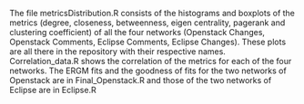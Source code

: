 The file metricsDistribution.R consists of the histograms and boxplots of the metrics (degree, closeness, betweenness, eigen centrality, pagerank and clustering coefficient) of all the four networks (Openstack Changes, Openstack Comments, Eclipse Comments, Eclipse Changes). These plots are all there in the repository with their respective names.
Correlation_data.R shows the correlation of the metrics for each of the four networks.
The ERGM fits and the goodness of fits for the two networks of Openstack are in Final_Openstack.R and those of the two networks of Eclipse are in Eclipse.R
